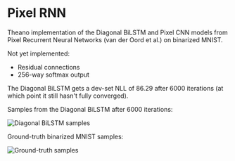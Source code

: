 # Pixel RNN

Theano implementation of the Diagonal BiLSTM and Pixel CNN models from Pixel Recurrent Neural Networks (van der Oord et al.) on binarized MNIST.

Not yet implemented:
- Residual connections
- 256-way softmax output

The Diagonal BiLSTM gets a dev-set NLL of 86.29 after 6000 iterations (at which point it still hasn't fully converged).

Samples from the Diagonal BiLSTM after 6000 iterations:

![Diagonal BiLSTM samples](https://raw.githubusercontent.com/igul222/pixel_rnn/master/samples.jpg)

Ground-truth binarized MNIST samples:

![Ground-truth samples](https://raw.githubusercontent.com/igul222/pixel_rnn/master/groundtruth.jpg)